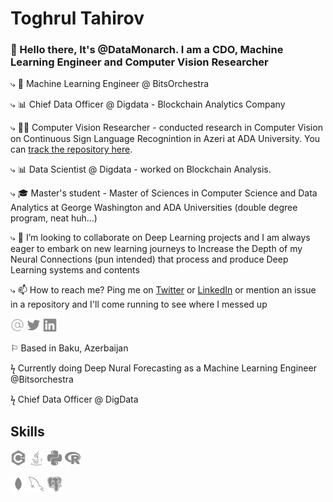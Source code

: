 # Toghrul Tahirov
### 👋 Hello there, It's @DataMonarch. I am a CDO, Machine Learning Engineer and Computer Vision Researcher

⤷ 🤖 Machine Learning Engineer @ BitsOrchestra

⤷ 📊 Chief Data Officer @ Digdata - Blockchain Analytics Company 

⤷ 👨‍💻 Computer Vision Researcher - conducted research in Computer Vision on Continuous Sign Language Recognintion in Azeri at ADA University. You can [track the repository here](https://github.com/ADA-SITE-JML/sign-lang).

⤷ 📊 Data Scientist @ Digdata - worked on Blockchain Analysis.

⤷ 🎓 Master's student - Master of Sciences in Computer Science and Data Analytics at George Washington and ADA Universities (double degree program, neat huh...)

⤷ 🤝 I’m looking to collaborate on Deep Learning projects and I am always eager to embark on new learning journeys to Increase the Depth of my Neural Connections (pun intended) that process and produce Deep Learning systems and contents 

⤷ 📫 How to reach me? Ping me on [Twitter](https://twitter.com/ToghrulTahirov) or [LinkedIn](linkedin.com/in/toghrul-tahirov/) or mention an issue in a repository and I'll come running to see where I messed up 

<a aligh="left" href="mailto:toghrultahirov@gmail.com" target="_blank" rel="noreferrer noopener"><img src="https://raw.githubusercontent.com/0xShapeShifter/dev-story/master/public/images/socials/at.svg" alt="Email" width="22" height="22" /></a> <a aligh="left" href="https://twitter.com/ToghrulTahirov" target="_blank" rel="noreferrer noopener"><img src="https://raw.githubusercontent.com/0xShapeShifter/dev-story/master/public/images/socials/twitter.svg" alt="Twitter" width="22" height="22" /></a> <a aligh="left" href="https://www.linkedin.com/in/toghrul-tahirov" target="_blank" rel="noreferrer noopener"><img src="https://raw.githubusercontent.com/0xShapeShifter/dev-story/master/public/images/socials/linkedin.svg" alt="LinkedIn" width="22" height="22" /></a>



⚐ Based in Baku, Azerbaijan

ϟ Currently doing Deep Nural Forecasting as a Machine Learning Engineer @Bitsorchestra

ϟ Chief Data Officer @ DigData 

## Skills

<a href="https://cplusplus.com" target="_blank" rel="noreferrer noopener"><img src="https://raw.githubusercontent.com/0xShapeShifter/dev-story/master/public/images/skills/core/cplus.svg" alt="C++" width="25" height="25" /></a> <a href="https://www.java.com" target="_blank" rel="noreferrer noopener"><img src="https://raw.githubusercontent.com/0xShapeShifter/dev-story/master/public/images/skills/core/java.svg" alt="Java" width="25" height="25" /></a> <a href="https://www.python.org" target="_blank" rel="noreferrer noopener"><img src="https://raw.githubusercontent.com/0xShapeShifter/dev-story/master/public/images/skills/core/python.svg" alt="Python" width="25" height="25" /></a> <a href="https://r-lang.com/what-is-r-language/" target="_blank" rel="noreferrer noopener"><img src="https://raw.githubusercontent.com/0xShapeShifter/dev-story/master/public/images/skills/core/r.svg" alt="R" width="25" height="25" /></a> 

<a href="https://www.mongodb.com" target="_blank" rel="noreferrer noopener"><img src="https://raw.githubusercontent.com/0xShapeShifter/dev-story/master/public/images/skills/backend/mongodb.svg" alt="Mongo DB" width="25" height="25" /></a> <a href="https://www.mysql.com" target="_blank" rel="noreferrer noopener"><img src="https://raw.githubusercontent.com/0xShapeShifter/dev-story/master/public/images/skills/backend/mysql.svg" alt="MySQL" width="25" height="25" /></a> <a href="https://www.postgresql.org" target="_blank" rel="noreferrer noopener"><img src="https://raw.githubusercontent.com/0xShapeShifter/dev-story/master/public/images/skills/backend/postgresql.svg" alt="PostgreSQL" width="25" height="25" /></a> 



<!---
DataMonarch/DataMonarch is a ✨ special ✨ repository because its `README.md` (this file) appears on your GitHub profile.
You can click the Preview link to take a look at your changes.
--->
